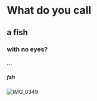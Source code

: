# What do you call
## a fish
### with no eyes?
#### ...
##### fsh


![IMG_0349](https://github.com/user-attachments/assets/ff617002-1f9a-435c-95f5-220f89ce7606)
